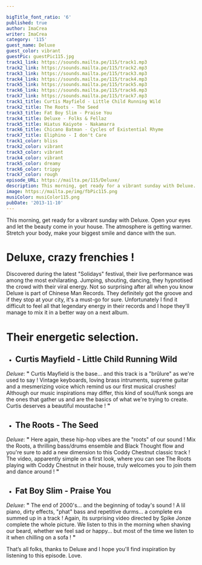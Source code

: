 ```yaml
---

bigTitle_font_ratio: '6'
published: true
author: ImaCrea
writer: ImaCrea
category: '115'
guest_name: Deluxe
guest_color: vibrant
guestPic: guestPic115.jpg
track1_link: https://sounds.mailta.pe/115/track1.mp3
track2_link: https://sounds.mailta.pe/115/track2.mp3
track3_link: https://sounds.mailta.pe/115/track3.mp3
track4_link: https://sounds.mailta.pe/115/track4.mp3
track5_link: https://sounds.mailta.pe/115/track5.mp3
track6_link: https://sounds.mailta.pe/115/track6.mp3
track7_link: https://sounds.mailta.pe/115/track7.mp3
track1_title: Curtis Mayfield - Little Child Running Wild
track2_title: The Roots - The Seed
track3_title: Fat Boy Slim - Praise You
track4_title: Deluxe - Folks & Fellaz
track5_title: Hiatus Kaiyote - Nakamarra
track6_title: Chicano Batman - Cycles of Existential Rhyme
track7_title: Eliphino - I don't Care
track1_color: bliss
track2_color: vibrant
track3_color: vibrant
track4_color: vibrant
track5_color: dreamy
track6_color: trippy
track7_color: rough
episode_URL: https://mailta.pe/115/Deluxe/
description: This morning, get ready for a vibrant sunday with Deluxe. Open your eyes and let the beauty come in your house. The atmosphere is getting warmer. Stretch your body, make your biggest smile and dance with the sun.
image: https://mailta.pe/img/fbPic115.png
musiColor: musiColor115.png
pubDate: '2013-11-10'
---
```

This morning, get ready for a vibrant sunday with Deluxe. Open your eyes and let the beauty come in your house. The atmosphere is getting warmer. Stretch your body, make your biggest smile and dance with the sun.

# Deluxe, crazy frenchies !

Discovered during the latest "Solidays" festival, their live performance was among the most exhilarating. Jumping, shouting, dancing, they hypnotised the crowd with their viral energy. Not so surprising after all when you know Deluxe is part of Chinese Man Records. They definitely got the groove and if they stop at your city, it's a must-go for sure. Unfortunately I find it difficult to feel all that legendary energy in their records and I hope they'll manage to mix it in a better way on a next album.

# Their energetic selection.

+ ## Curtis Mayfield - Little Child Running Wild
_Deluxe_: **"** Curtis Mayfield is the base... and this track is a "brûlure" as we're used to say ! Vintage keyboards, loving brass intruments, supreme guitar and a mesmerizing voice which remind us our first musical crushes! Although our music inspirations may differ, this kind of soul/funk songs are the ones that gather us and are the basics of what we're trying to create. Curtis deserves a beautiful moustache ! **"** 

+ ## The Roots - The Seed
_Deluxe_: **"** Here again, these hip-hop vibes are the "roots" of our sound ! Mix the Roots, a thrilling bass/drums ensemble and Black Thought flow and you're sure to add a new dimension to this Coddy Chestnut classic track ! The video, apparently simple on a first look, where you can see The Roots playing with Coddy Chestnut in their house, truly welcomes you to join them and dance around !  **"** 

+ ## Fat Boy Slim - Praise You
_Deluxe_: **"** The end of 2000's... and the beginning of today's sound ! A lil piano, dirty effects, "phat" bass and repetitive durms... a complete era summed up in a track ! Again, its surprising video directed by Spike Jonze complete the whole picture. We listen to this in the morning when shaving our beard, whether we feel sad or happy... but most of the time we listen to it when chilling on a sofa ! **"** 


That’s all folks, thanks to Deluxe and I hope you'll find inspiration by listening to this episode. Love.
